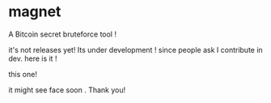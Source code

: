 # magnet
A Bitcoin secret bruteforce tool !


it's not releases yet!
Its under development !
since people ask I contribute in dev.
here is it !

this one!

it might see face soon .
Thank you!
